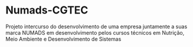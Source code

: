 # Numads-CGTEC
Projeto intercurso do desenvolvimento de uma empresa juntamente a suas marca NUMADS em desenvolvimento pelos cursos técnicos em Nutrição, Meio Ambiente e Desenvolvimento de Sistemas
